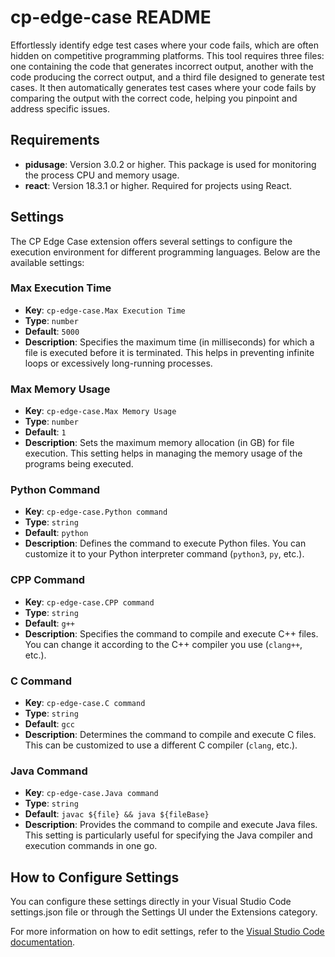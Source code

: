 # cp-edge-case README

Effortlessly identify edge test cases where your code fails, which are often hidden on competitive programming platforms. This tool requires three files: one containing the code that generates incorrect output, another with the code producing the correct output, and a third file designed to generate test cases. It then automatically generates test cases where your code fails by comparing the output with the correct code, helping you pinpoint and address specific issues.

## Requirements

- **pidusage**: Version 3.0.2 or higher. This package is used for monitoring the process CPU and memory usage.
- **react**: Version 18.3.1 or higher. Required for projects using React.



## Settings

The CP Edge Case extension offers several settings to configure the execution environment for different programming languages. Below are the available settings:

### Max Execution Time

- **Key**: `cp-edge-case.Max Execution Time`
- **Type**: `number`
- **Default**: `5000`
- **Description**: Specifies the maximum time (in milliseconds) for which a file is executed before it is terminated. This helps in preventing infinite loops or excessively long-running processes.

### Max Memory Usage

- **Key**: `cp-edge-case.Max Memory Usage`
- **Type**: `number`
- **Default**: `1`
- **Description**: Sets the maximum memory allocation (in GB) for file execution. This setting helps in managing the memory usage of the programs being executed.

### Python Command

- **Key**: `cp-edge-case.Python command`
- **Type**: `string`
- **Default**: `python`
- **Description**: Defines the command to execute Python files. You can customize it to your Python interpreter command (`python3`, `py`, etc.).

### CPP Command

- **Key**: `cp-edge-case.CPP command`
- **Type**: `string`
- **Default**: `g++`
- **Description**: Specifies the command to compile and execute C++ files. You can change it according to the C++ compiler you use (`clang++`, etc.).

### C Command

- **Key**: `cp-edge-case.C command`
- **Type**: `string`
- **Default**: `gcc`
- **Description**: Determines the command to compile and execute C files. This can be customized to use a different C compiler (`clang`, etc.).

### Java Command

- **Key**: `cp-edge-case.Java command`
- **Type**: `string`
- **Default**: `javac ${file} && java ${fileBase}`
- **Description**: Provides the command to compile and execute Java files. This setting is particularly useful for specifying the Java compiler and execution commands in one go.

## How to Configure Settings

You can configure these settings directly in your Visual Studio Code settings.json file or through the Settings UI under the Extensions category.

For more information on how to edit settings, refer to the [Visual Studio Code documentation](https://code.visualstudio.com/docs/getstarted/settings).
